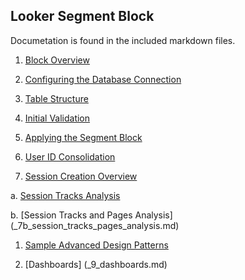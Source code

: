 ## Looker Segment Block

Documetation is found in the included markdown files.

1. [Block Overview](_1_block_overview.md)

1. [Configuring the Database Connection](_2_configuring_the_database_connection.md)

1. [Table Structure](_3_table_structure.md)

1. [Initial Validation](_4_inital_validation.md)

1. [Applying the Segment Block](_5_applying_the_segment_block.md)

1. [User ID Consolidation](_6_user_id_consolidation.md)

1. [Session Creation Overview](_7_session_creation_overview.md)

  a. [Session Tracks Analysis](_7a_session_tracks_analysis.md)
  
  b. [Session Tracks and Pages Analysis] (_7b_session_tracks_pages_analysis.md)

1. [Sample Advanced Design Patterns](_8_sample_advanced_design_patterns.md)

1. [Dashboards] (_9_dashboards.md)
